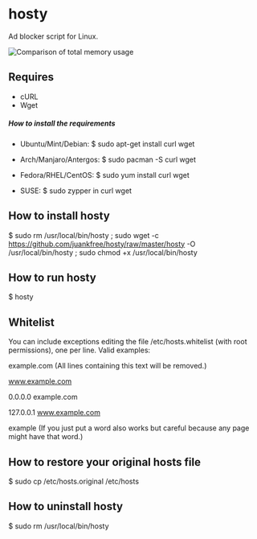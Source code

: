 hosty
=====

Ad blocker script for Linux.

![Comparison of total memory usage](http://chart.apis.google.com/chart?chs=450x150&cht=bhs&chtt=Comparison%20of%20total%20memory%20usage&chd=s:0489&chxl=0:|AdBlock%20(849.8%20MB)|Adblock%20Plus%20(838.7%20MB)|No%20ad%20blocker%20(775.3%20MB)|Hosty%20(725.6%20MB)|&chxt=y)

## Requires
* cURL
* Wget

##### How to install the requirements

* Ubuntu/Mint/Debian:
$ sudo apt-get install curl wget

* Arch/Manjaro/Antergos:
$ sudo pacman -S curl wget

* Fedora/RHEL/CentOS:
$ sudo yum install curl wget

* SUSE:
$ sudo zypper in curl wget

## How to install hosty
$ sudo rm /usr/local/bin/hosty ; sudo wget -c https://github.com/juankfree/hosty/raw/master/hosty -O /usr/local/bin/hosty ; sudo chmod +x /usr/local/bin/hosty

## How to run hosty
$ hosty

## Whitelist
You can include exceptions editing the file /etc/hosts.whitelist (with root permissions), one per line.
Valid examples:

example.com (All lines containing this text will be removed.)

www.example.com 

0.0.0.0 example.com 

127.0.0.1 www.example.com 

example (If you just put a word also works but careful because any page might have that word.)

## How to restore your original hosts file
$ sudo cp /etc/hosts.original /etc/hosts

## How to uninstall hosty
$ sudo rm /usr/local/bin/hosty
